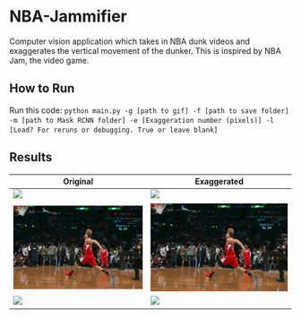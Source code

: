 # NBA-Jammifier
Computer vision application which takes in NBA dunk videos and exaggerates the vertical movement of the dunker. This is inspired by NBA Jam, the video game.


## How to Run
Run this code: `python main.py -g [path to gif] -f [path to save folder] -m [path to Mask RCNN folder] -e [Exaggeration number (pixels)] -l [Load? For reruns or debugging. True or leave blank]`

## Results
| Original                            | Exaggerated                       |
|-------------------------------------|-------------------------------------|
| ![](results/Positive1_original.gif) | ![](results/Positive1a.gif)         |
| ![](results/Positive2_original.gif) | ![](results/Positive2a.gif)         |
| ![](results/Negative_original.gif)  | ![](results/Negative.gif)           |
